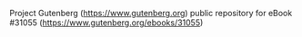 Project Gutenberg (https://www.gutenberg.org) public repository for eBook #31055 (https://www.gutenberg.org/ebooks/31055)
